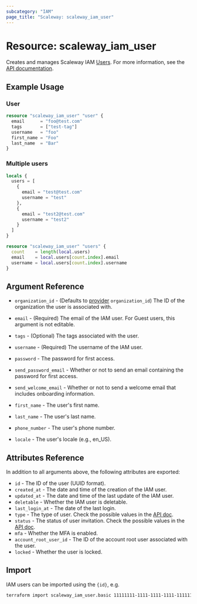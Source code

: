 ```yaml
---
subcategory: "IAM"
page_title: "Scaleway: scaleway_iam_user"
---
```


# Resource: scaleway_iam_user

Creates and manages Scaleway IAM [Users](https://www.scaleway.com/en/docs/iam/concepts/#member).
For more information, see the [API documentation](https://www.scaleway.com/en/developers/api/iam/#path-users-list-users-of-an-organization).

## Example Usage

### User

```terraform
resource "scaleway_iam_user" "user" {
  email      = "foo@test.com"
  tags       = ["test-tag"]
  username   = "foo"
  first_name = "Foo"
  last_name  = "Bar"
}
```

### Multiple users

```terraform
locals {
  users = [
    {
      email = "test@test.com"
      username = "test"
    },
    {
      email = "test2@test.com"
      username = "test2"
    }
  ]
}

resource "scaleway_iam_user" "users" {
  count    = length(local.users)
  email    = local.users[count.index].email
  username = local.users[count.index].username
}
```

## Argument Reference

- `organization_id` - (Defaults to [provider](../index.md#organization_id) `organization_id`) The ID of the organization the user is associated with.

- `email` - (Required) The email of the IAM user. For Guest users, this argument is not editable.

- `tags` - (Optional) The tags associated with the user.

- `username` - (Required) The username of the IAM user.

- `password` - The password for first access.

- `send_password_email` - Whether or not to send an email containing the password for first access.

- `send_welcome_email` - Whether or not to send a welcome email that includes onboarding information.

- `first_name` - The user's first name.

- `last_name` - The user's last name.

- `phone_number` - The user's phone number.

- `locale` - The user's locale (e.g., en_US).

## Attributes Reference

In addition to all arguments above, the following attributes are exported:

- `id` - The ID of the user (UUID format).
- `created_at` - The date and time of the creation of the IAM user.
- `updated_at` - The date and time of the last update of the IAM user.
- `deletable` - Whether the IAM user is deletable.
- `last_login_at` - The date of the last login.
- `type` - The type of user. Check the possible values in the [API doc](https://www.scaleway.com/en/developers/api/iam/#path-users-get-a-given-user).
- `status` - The status of user invitation. Check the possible values in the [API doc](https://www.scaleway.com/en/developers/api/iam/#path-users-get-a-given-user).
- `mfa` - Whether the MFA is enabled.
- `account_root_user_id` - The ID of the account root user associated with the user.
- `locked` - Whether the user is locked.

## Import

IAM users can be imported using the `{id}`, e.g.

```bash
terraform import scaleway_iam_user.basic 11111111-1111-1111-1111-111111111111
```
